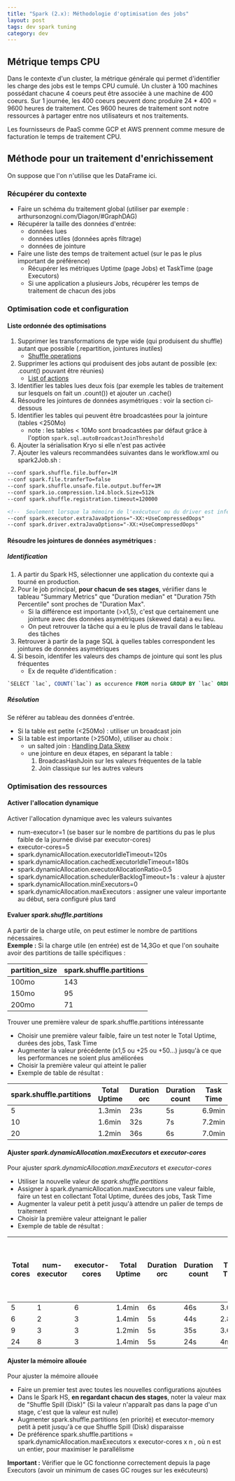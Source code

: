 ```yaml
---
title: "Spark (2.x): Méthodologie d'optimisation des jobs" 
layout: post
tags: dev spark tuning 
category: dev
---
```

## Métrique temps CPU
Dans le contexte d'un cluster, la métrique générale qui permet d'identifier les charge des jobs est le temps CPU cumulé. 
Un cluster à 100 machines possédant chacune 4 coeurs peut être associée à une machine de 400 coeurs. 
Sur 1 journée, les 400 coeurs peuvent donc produire  24 \* 400 = 9600 heures de traitement.
Ces 9600 heures de traitement sont notre ressources à partager entre nos utilisateurs et nos traitements.

Les fournisseurs de PaaS comme GCP et AWS prennent comme mesure de facturation le temps de traitement CPU. 

<!--more-->
## Méthode pour un traitement d'enrichissement
On suppose que l'on n'utilise que les DataFrame ici.

### Récupérer du contexte
- Faire un schéma du traitement global (utiliser par exemple : arthursonzogni.com/Diagon/#GraphDAG)
- Récupérer la taille des données d'entrée:
	- données lues
	- données utiles (données après filtrage)
	- données de jointure
- Faire une liste des temps de traitement actuel (sur le pas le plus important de préférence)
	- Récupérer les métriques Uptime (page Jobs) et TaskTime (page Executors)
	- Si une application a plusieurs Jobs, récupérer les temps de traitement de chacun des jobs

### Optimisation code et configuration
#### Liste ordonnée des optimisations
1. Supprimer les transformations de type wide (qui produisent du shuffle) autant que possible (.repartition, jointures inutiles)
	- [Shuffle operations](https://spark.apache.org/docs/latest/rdd-programming-guide.html#shuffle-operations)
2. Supprimer les actions qui produisent des jobs autant de possible (ex: .count() pouvant être réunies)
	- [List of actions](https://spark.apache.org/docs/latest/rdd-programming-guide.html#actions)
3. Identifier les tables lues deux fois (par exemple les tables de traitement sur lesquels on fait un .count()) et ajouter un .cache()
4. Résoudre les jointures de données asymétriques : voir la section ci-dessous
5. Identifier les tables qui peuvent être broadcastées pour la jointure (tables <250Mo)
	- note : les tables < 10Mo sont broadcastées par défaut grâce à l'option `spark.sql.autoBroadcastJoinThreshold`
6. Ajouter la sérialisation Kryo si elle n'est pas activée
7. Ajouter les valeurs recommandées suivantes dans le workflow.xml ou spark2Job.sh :  

```xml
--conf spark.shuffle.file.buffer=1M 
--conf spark.file.tranferTo=false
--conf spark.shuffle.unsafe.file.output.buffer=1M  
--conf spark.io.compression.lz4.block.Size=512k  
--conf spark.shuffle.registration.timeout=120000

<!--  Seulement lorsque la mémoire de l'exécuteur ou du driver est inférieure à 32Go  -->  
--conf spark.executor.extraJavaOptions="-XX:+UseCompressedOops"  
--conf spark.driver.extraJavaOptions="-XX:+UseCompressedOops"
```

#### Résoudre les jointures de données asymétriques :
##### Identification
1. A partir du Spark HS, sélectionner une application du contexte qui a tourné en production. 
2. Pour le job principal, **pour chacun de ses stages**, vériifier dans le tableau "Summary Metrics" que "Duration median" et "Duration 75th Percentile" sont proches de "Duration Max".
	- Si la différence est importante (>x1,5), c'est que certainement une jointure avec des données asymétriques (skewed data) a eu lieu. 
	- On peut retrouver la tâche qui a eu le plus de travail dans le tableau des tâches
3. Retrouver à partir de la page SQL à quelles tables correspondent les jointures de données asymétriques
4. Si besoin, identifer les valeurs des champs de jointure qui sont les plus fréquentes 
	- Ex de requête d'identification : 
```sql
`SELECT `lac`, COUNT(`lac`) as occurence FROM noria GROUP BY `lac` ORDER BY occurence DESC LIMIT 10;`
```
		
##### Résolution 
Se référer au tableau des données d'entrée.
- Si la table est petite (<250Mo) : utiliser un broadcast join
- Si la table est importante (>250Mo), utiliser au choix : 
	- un salted join : [Handling Data Skew](https://itnext.io/handling-data-skew-in-apache-spark-9f56343e58e8) 
	- une jointure en deux étapes, en séparant la table :
		1. BroadcasHashJoin sur les valeurs fréquentes de la table
		2. Join classique sur les autres valeurs

### Optimisation des ressources
#### Activer l'allocation dynamique
Activer l'allocation dynamique avec les valeurs suivantes   
- num-executor=1 (se baser sur le nombre de partitions du pas le plus faible de la journée divisé par executor-cores)
- executor-cores=5
- spark.dynamicAllocation.executorIdleTimeout=120s  
- spark.dynamicAllocation.cachedExecutorIdleTimeout=180s
- spark.dynamicAllocation.executorAllocationRatio=0.5
- spark.dynamicAllocation.schedulerBacklogTimeout=1s : valeur à ajuster 
- spark.dynamicAllocation.minExecutors=0
- spark.dynamicAllocation.maxExecutors : assigner une valeur importante au début, sera configuré plus tard
	
#### Evaluer _spark.shuffle.partitions_ 
A partir de la charge utile, on peut estimer le nombre de partitions nécessaires.  
**Exemple :** 
Si la charge utile (en entrée) est de 14,3Go et que l'on souhaite avoir des partitions de taille spécifiques :

| partition_size | spark.shuffle.partitions |
| -------------- | ------------------------ |
| 100mo          | 143                      |
| 150mo          | 95                       |
| 200mo          | 71                         |


Trouver une première valeur de spark.shuffle.partitions intéressante
- Choisir une première valeur faible, faire un test noter le Total Uptime, durées des jobs, Task Time
- Augmenter la valeur précédente (x1,5 ou +25 ou +50...) jusqu'à ce que les performances ne soient plus améliorées
- Choisir la première valeur qui atteint le palier
- Exemple de table de résultat :

<div class="overflow-x-auto" markdown="1">

| spark.shuffle.partitions | Total Uptime | Duration orc | Duration count | Task Time |
| ------------------------ | ------------ | ------------ | -------------- | --------- |
| 5                        | 1.3min       | 23s          | 5s             | 6.9min    |
| 10                       | 1.6min       | 32s          | 7s             | 7.2min    |
| 20                       | 1.2min       | 36s          | 6s             | 7.0min    |

</div>

#### Ajuster _spark.dynamicAllocation.maxExecutors_ et _executor-cores_
Pour ajuster _spark.dynamicAllocation.maxExecutors_ et _executor-cores_
- Utiliser la nouvelle valeur de _spark.shuffle.partitions_
- Assigner à spark.dynamicAllocation.maxExecutors une valeur faible, faire un test en collectant Total Uptime, durées des jobs, Task Time
- Augmenter la valeur petit à petit jusqu'à attendre un palier de temps de traitement
- Choisir la première valeur atteignant le palier
- Exemple de table de résultat :

<div class="overflow-x-auto" markdown="1">

| Total cores | num-executor | executor-cores | Total Uptime | Duration orc | Duration count | Task Time | Locality Level <br/>(Any; Node local; Rack Local) |
| ----------- | ------------ | -------------- | ------------ | ------------ | -------------- | --------- | -------------------------------------------- |
| 5           | 1            | 6              | 1.4min       | 6s           | 46s            | 3.0min    | 86;2;9                                       |
| 6           | 2            | 3              | 1.4min       | 5s           | 44s            | 2.8min    | 85;1;11                                      |
| 9           | 3            | 3              | 1.2min       | 5s           | 35s            | 3.6min    | 74;0;23                                      |
| 24          | 8            | 3              | 1.4min       | 5s           | 24s            | 4min      | 28;2;67                                      |

</div>

#### Ajuster la mémoire allouée
 Pour ajuster la mémoire allouée
- Faire un premier test avec toutes les nouvelles configurations ajoutées
- Dans le Spark HS, **en regardant chacun des stages**, noter la valeur max de "Shuffle Spill (Disk)" (Si la valeur n'apparaît pas dans la page d'un stage, c'est que la valeur est nulle)
- Augmenter spark.shuffle.partitions (en priorité) et executor-memory petit à petit jusqu'à ce que Shuffle Spill (Disk) disparaisse 
- De préférence spark.shuffle.partitions = spark.dynamicAllocation.maxExecutors x executor-cores x n , où n est un entier, pour maximiser le parallélisme  

 **Important :** Vérifier que le GC fonctionne correctement depuis la page Executors (avoir un minimum de cases GC rouges sur les exécuteurs)

